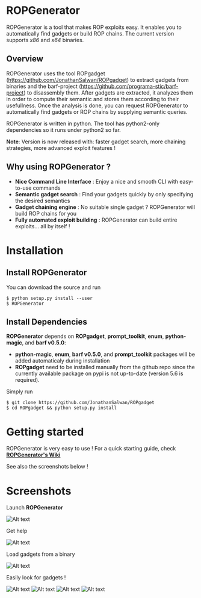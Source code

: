 ROPGenerator
============

ROPGenerator is a tool that makes ROP exploits easy. It enables you to automatically find gadgets or build ROP chains.
The current version supports *x86* and *x64* binaries. 

Overview
--------
ROPGenerator uses the tool ROPgadget (https://github.com/JonathanSalwan/ROPgadget) to extract gadgets from binaries and the barf-project (https://github.com/programa-stic/barf-project) to disassembly them. After gadgets are extracted, it analyzes them in order to compute their semantic and stores them according to their usefullness. Once the analysis is done, you can request ROPGenerator to automatically find gadgets or ROP chains by supplying semantic queries. 

ROPGenerator is written in python. The tool has python2-only dependencies so it runs under python2 so far.  

**Note**: Version is now released with: faster gadget search, more chaining strategies, more advanced exploit features !  

Why using ROPGenerator ? 
----------------------------
- **Nice Command Line Interface** : Enjoy a nice and smooth CLI with easy-to-use commands 
- **Semantic gadget search** : Find your gadgets quickly by only specifying the desired semantics
- **Gadget chaining engine** : No suitable single gadget ? ROPGenerator will build ROP chains for you 
- **Fully automated exploit building** : ROPGenerator can build entire exploits... all by itself !   

Installation
============
Install ROPGenerator
--------------------
You can download the source and run 

	$ python setup.py install --user 
	$ ROPGenerator

    
Install Dependencies
--------------------
**ROPGenerator** depends on **ROPgadget**, **prompt_toolkit**, **enum**, **python-magic**, and **barf v0.5.0**:
- **python-magic**, **enum**, **barf v0.5.0**, and **prompt_toolkit** packages will be added automaticaly during installation
- **ROPgadget** need to be installed manually from the github repo since the currently available package on pypi is not up-to-date (version 5.6 is required).

Simply run 

	$ git clone https://github.com/JonathanSalwan/ROPgadget
	$ cd ROPgadget && python setup.py install  


Getting started
===============
ROPGenerator is very easy to use ! 
For a quick starting guide, check [**ROPGenerator's Wiki**](https://github.com/Boyan-MILANOV/ropgenerator/wiki)

See also the screenshots below ! 

Screenshots
===============
Launch **ROPGenerator** 

![Alt text](/screenshots/start.png?raw=true)

Get help

![Alt text](/screenshots/help.png?raw=true)
 			
Load gadgets from a binary

![Alt text](/screenshots/load.png?raw=true)

Easily look for gadgets ! 

![Alt text](/screenshots/search1.png?raw=true)
![Alt text](/screenshots/search2.png?raw=true)
![Alt text](/screenshots/search3.png?raw=true)
![Alt text](/screenshots/search4.png?raw=true)
